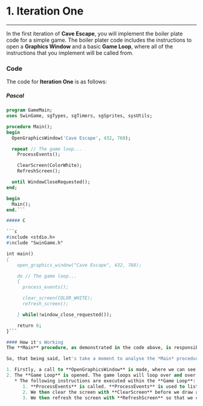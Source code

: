 # 1. Iteration One
---

In the first iteration of **Cave Escape**, you will implement the boiler plate code for a simple game. The boiler plater code includes the instructions to open a **Graphics Window** and a basic **Game Loop**, where all of the instructions that you implement will be called from.

### Code

The code for **Iteration One** is as follows:

##### Pascal
  ```pascal
  program GameMain;
  uses SwinGame, sgTypes, sgTimers, sgSprites, sysUtils;

  procedure Main();
  begin
    OpenGraphicsWindow('Cave Escape', 432, 768);

    repeat // The game loop...
      ProcessEvents();

      ClearScreen(ColorWhite);
      RefreshScreen();

    until WindowCloseRequested();
  end;

  begin
    Main();
  end.```

##### C

  ```c
  #include <stdio.h>
  #include "SwinGame.h"

  int main()
  {
      open_graphics_window("Cave Escape", 432, 768);

      do // The game loop...
      {
        process_events();

        clear_screen(COLOR_WHITE);
        refresh_screen();

      } while(!window_close_requested());

      return 0;
  }```

#### How it's Working
The **Main** procedure, as demonstrated in the code above, is responsible for executing all of the instructions required for our game to run. The instructions are executed in **Sequence**, meaning that the code within the **Main** procedure will be executed in the exact order in which it is specified.

So, that being said, let's take a moment to analyse the *Main* procedure and the **Instructions** it is executing. The **Sequence** is as follows:

  1. Firstly, a call to **OpenGraphicsWindow** is made, where we can see the title of the window being opened is *Cave Escape* and the *width* and *height* of the window is 432 by 768 pixels.
  2. The **Game Loop** is opened. The game loops will loop over and over, until the user closes the window.
     * The following instructions are executed within the **Game Loop**:
        1. **ProcessEvents** is called. **ProcessEvents** is used to listen for any user input made while the program is running.
        2. We then clear the screen with **ClearScreen** before we draw anything to it (we're not drawing anything in this iteration, but that will come soon!).
        3. We then refresh the screen with **RefreshScreen** so that we can see what we've drawn.
